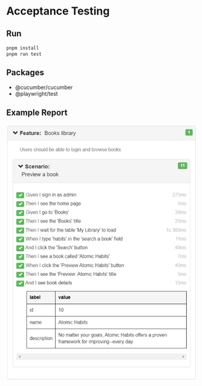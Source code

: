 # Acceptance Testing

## Run

```shell
pnpm install
pnpm run test
```

## Packages

* @cucumber/cucumber
* @playwright/test

## Example Report

![Playwright Report](/.docs/report.png "Report")
